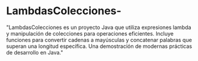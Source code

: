 # LambdasColecciones-
"LambdasColecciones es un proyecto Java que utiliza expresiones lambda y manipulación de colecciones para operaciones eficientes. Incluye funciones para convertir cadenas a mayúsculas y concatenar palabras que superan una longitud específica. Una demostración de modernas prácticas de desarrollo en Java."
